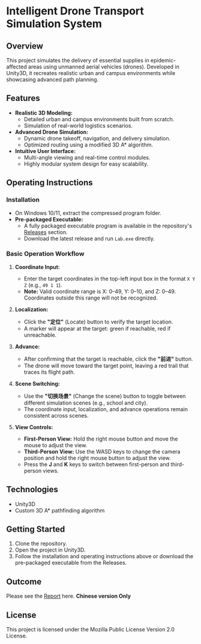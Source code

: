 # Intelligent Drone Transport Simulation System
 
## Overview
This project simulates the delivery of essential supplies in epidemic-affected areas using unmanned aerial vehicles (drones). Developed in Unity3D, it recreates realistic urban and campus environments while showcasing advanced path planning.

## Features
- **Realistic 3D Modeling:**  
  - Detailed urban and campus environments built from scratch.  
  - Simulation of real-world logistics scenarios.
- **Advanced Drone Simulation:**  
  - Dynamic drone takeoff, navigation, and delivery simulation.  
  - Optimized routing using a modified 3D A* algorithm.
- **Intuitive User Interface:**  
  - Multi-angle viewing and real-time control modules.  
  - Highly modular system design for easy scalability.

## Operating Instructions

### Installation
- On Windows 10/11, extract the compressed program folder.
- **Pre-packaged Executable:**  
  - A fully packaged executable program is available in the repository's [Releases](../../releases) section.  
  - Download the latest release and run `Lab.exe` directly.

### Basic Operation Workflow
1. **Coordinate Input:**  
   - Enter the target coordinates in the top-left input box in the format `X Y Z` (e.g., `49 1 1`).  
   - **Note:** Valid coordinate range is X: 0–49, Y: 0–10, and Z: 0–49. Coordinates outside this range will not be recognized.

2. **Localization:**  
   - Click the **"定位"** (Locate) button to verify the target location.  
   - A marker will appear at the target: green if reachable, red if unreachable.

3. **Advance:**  
   - After confirming that the target is reachable, click the **"前进"** button.  
   - The drone will move toward the target point, leaving a red trail that traces its flight path.

4. **Scene Switching:**  
   - Use the **"切换场景"** (Change the scene) button to toggle between different simulation scenes (e.g., school and city).  
   - The coordinate input, localization, and advance operations remain consistent across scenes.

5. **View Controls:**  
   - **First-Person View:** Hold the right mouse button and move the mouse to adjust the view.  
   - **Third-Person View:** Use the WASD keys to change the camera position and hold the right mouse button to adjust the view.  
   - Press the **J** and **K** keys to switch between first-person and third-person views.

## Technologies
- Unity3D
- Custom 3D A* pathfinding algorithm

## Getting Started
1. Clone the repository.
2. Open the project in Unity3D.
3. Follow the installation and operating instructions above or download the pre-packaged executable from the Releases.

## Outcome

Please see the [Report](./2052620毕业论文（设计）.pdf) here. **Chinese version Only**

## License
This project is licensed under the Mozilla Public License Version 2.0 License.
